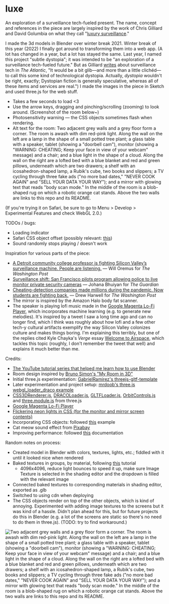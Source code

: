 # luxe
An exploration of a surveillance tech-fueled present. The name, concept and references in the piece are largely inspired by the work of Chris Gilliard and David Golumbia on what they call "[luxury surveillance](https://reallifemag.com/luxury-surveillance/)."

I made the 3d models in Blender over winter break 2021. Winter break of this year (2022) I finally got around to transforming them into a web app. (A lot has changed in a year, but a lot has stayed the same. Last year, I named this project "subtle dystopia"; it was intended to be "an exploration of a surveillance tech-fueled future." But as Gilliard [writes](https://www.theatlantic.com/technology/archive/2022/10/amazon-tracking-devices-surveillance-state/671772/) about surveillance tech in *The Atlantic*, "It would be a bit glib—and more than a little clichéd—to call this some kind of technological dystopia. Actually, *dystopia* wouldn't be right, exactly; Dystopian fiction is generally speculative, whereas all of these items and services are real.") I made the images in the piece in Sketch and used three.js for the web stuff.

- Takes a few seconds to load <3
- Use the arrow keys, dragging and pinching/scrolling (zooming) to look around. (Screenshot of the room below~)
- Photosensitivity warning — the CSS objects sometimes flash when rendering.
- Alt text for the room: Two adjacent grey walls and a grey floor form a corner. The room is awash with dim red-pink light. Along the wall on the left are a lamp in the shape of a small potted tree plant; a glass table with a speaker, tablet (showing a "doorbell cam"), monitor (showing a "WARNING: CHEATING; Keep your face in view of your webcam" message) and a chair; and a blue light in the shape of a cloud. Along the wall on the right are a lofted bed with a blue blanket and red and green pillows, underneath which are two drawers; a shelf with an icosahedron-shaped lamp, a Rubik's cube, two books and slippers; a TV cycling through three fake ads ("no more bad dates," "NEVER COOK AGAIN" and "SELL YOUR DATA YOUR WAY"); and a mirror with glowing text that reads "body scan mode." In the middle of the room is a blob-shaped rug on which a robotic orange cat stands. Above the two walls are links to this repo and its README.

(If you're trying it on Safari, be sure to go to Menu > Develop > Experimental Features and check WebGL 2.0.)

TODOs / bugs:
- Loading indicator
- Safari CSS object offset (possibly relevant: [this](https://github.com/mrdoob/three.js/issues/19854))
- Sound randomly stops playing / doesn't work

Inspiration for various parts of the piece:
- [A Detroit community college professor is fighting Silicon Valley’s surveillance machine. People are listening.](https://www.washingtonpost.com/technology/2021/09/16/chris-gilliard-sees-digital-redlining-in-surveillance-tech/) — Will Oremus for *The Washington Post*
- [Surveillance shift: San Francisco pilots program allowing police to live monitor private security cameras](https://www.theguardian.com/us-news/2022/oct/04/san-francisco-police-video-surveillance) — Johana Bhuiyan for *The Guardian*
- [Cheating-detection companies made millions during the pandemic. Now students are fighting back.](https://www.washingtonpost.com/technology/2020/11/12/test-monitoring-student-revolt/) — Drew Harwell for *The Washington Post*
- The mirror is inspired by the Amazon Halo body fat scanner.
- The speaker is playing lofi music made in the [Google Magenta Lo-Fi Player](https://magenta.tensorflow.org/lofi-player), which incorporates machine learning (e.g. to generate new melodies). It's inspired by a tweet I saw a long time ago and can no longer find, which I think was roughly about how lofi and a few other tech-y cultural artifacts exemplify the way Silicon Valley colonizes culture and makes things boring. I'm explaining this terribly, but one of the replies cited Kyle Chayka's *Verge* essay [Welcome to Airspace](https://www.theverge.com/2016/8/3/12325104/airbnb-aesthetic-global-minimalism-startup-gentrification), which tackles this topic (roughly, I don't remember the tweet that well) and explains it much better than me.

Credits:
- [The YouTube tutorial series that helped me learn how to use Blender](https://www.youtube.com/watch?v=nIoXOplUvAw)
- Room design inspired by [Bruno Simon's "My Room in 3D"](https://github.com/brunosimon/my-room-in-3d)
- Initial three.js experimentation: [GabrielRamirez's threejs-gltf-template](https://github.com/GabrielRamirez/threejs-gltf-template)
- Later experimentation and project setup: [mrdoob's three.js webgl_loader_draco example](https://github.com/mrdoob/three.js/blob/master/examples/webgl_loader_draco.html)
- [CSS3DRenderer.js](https://github.com/mrdoob/three.js/blob/master/examples/jsm/renderers/CSS3DRenderer.js), [DRACOLoader.js](https://github.com/mrdoob/three.js/blob/master/examples/jsm/loaders/DRACOLoader.js), [GLTFLoader.js](https://github.com/mrdoob/three.js/blob/master/examples/jsm/loaders/GLTFLoader.js), [OrbitControls.js](https://github.com/mrdoob/three.js/blob/master/examples/jsm/controls/OrbitControls.js) and [three.module.js](https://github.com/mrdoob/three.js/blob/dev/build/three.module.js) from three.js
- [Google Magenta Lo-Fi Player](https://magenta.github.io/lofi-player/)
- [Flickering neon lights in CSS (for the monitor and mirror screen contents)](https://codepen.io/GeorgePark/pen/MrjbEr)
- Incorporating CSS objects: followed [this](https://github.com/mrdoob/three.js/blob/master/examples/css3d_periodictable.html) example
- Cat meow sound effect from <a href="https://pixabay.com/sound-effects/?utm_source=link-attribution&amp;utm_medium=referral&amp;utm_campaign=music&amp;utm_content=5928">Pixabay</a>
- Improving performance: followed [this](https://threejs.org/manual/#en/rendering-on-demand) documentation

Random notes on process:
- Created model in Blender with colors, textures, lights, etc.; fiddled with it until it looked nice when rendered
- Baked textures in groups, by material, following [this](https://www.youtube.com/watch?v=eYvgFWEiNp8) tutorial
    - 4096x4096, reduce light bounces to speed it up, make sure Image Texture is selected in the shading editor and the dropdown is filled with the relevant image
- Connected baked textures to corresponding materials in shading editor, exported as .glb
- Switched to using cdn when deploying
- The CSS objects render on top of the other objects, which is kind of annoying. Experimented with adding image textures to the screens but it was kind of a hassle. Didn't plan ahead for this, but for future projects do this in Blender (e.g. a lot of the screens are static so there's no need to do them in three.js). (TODO: try to find workaround.)

![Two adjacent grey walls and a grey floor form a corner. The room is awash with dim red-pink light. Along the wall on the left are a lamp in the shape of a small potted tree plant; a glass table with a speaker, tablet (showing a "doorbell cam"), monitor (showing a "WARNING: CHEATING; Keep your face in view of your webcam" message) and a chair; and a blue light in the shape of a cloud. Along the wall on the right are a lofted bed with a blue blanket and red and green pillows, underneath which are two drawers; a shelf with an icosahedron-shaped lamp, a Rubik's cube, two books and slippers; a TV cycling through three fake ads ("no more bad dates," "NEVER COOK AGAIN" and "SELL YOUR DATA YOUR WAY"); and a mirror with glowing text that reads "body scan mode." In the middle of the room is a blob-shaped rug on which a robotic orange cat stands. Above the two walls are links to this repo and its README.](https://raw.githubusercontent.com/amphinomid/luxe/main/assets/screenshot.png)